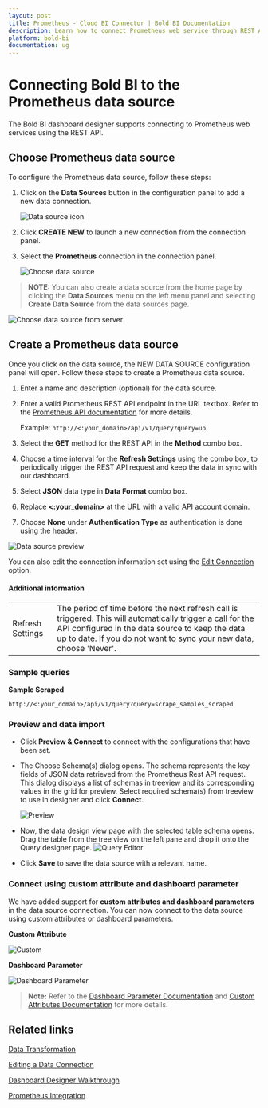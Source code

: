 ```yaml
---
layout: post
title: Prometheus - Cloud BI Connector | Bold BI Documentation
description: Learn how to connect Prometheus web service through REST API endpoint with cloud-hosted Bold BI and create data source for widget configuration.
platform: bold-bi
documentation: ug
---
```


# Connecting Bold BI to the Prometheus data source
The Bold BI dashboard designer supports connecting to Prometheus web services using the REST API. 

## Choose Prometheus data source
To configure the Prometheus data source, follow these steps:
1. Click on the **Data Sources** button in the configuration panel to add a new data connection.

   ![Data source icon](/static/assets/working-with-datasource/data-connectors/images/common/DataSourcesIcon.png)

2. Click **CREATE NEW** to launch a new connection from the connection panel.
3. Select the **Prometheus** connection in the connection panel.

   ![Choose data source](/static/assets/working-with-datasource/data-connectors/images/prometheus/ChooseDS.png)

> **NOTE:** You can also create a data source from the home page by clicking the **Data Sources** menu on the left menu panel and selecting **Create Data Source** from the data sources page.

   ![Choose data source from server](/static/assets/working-with-datasource/data-connectors/images/prometheus/ChooseDS_server.png)

## Create a Prometheus data source
Once you click on the data source, the NEW DATA SOURCE configuration panel will open. Follow these steps to create a Prometheus data source.
1. Enter a name and description (optional) for the data source.
2. Enter a valid Prometheus REST API endpoint in the URL textbox. Refer to the [Prometheus API documentation](https://prometheus.io/docs/prometheus/latest/querying/api/) for more details.

    Example: `http://<:your_domain>/api/v1/query?query=up`

3. Select the **GET** method for the REST API in the **Method** combo box.
4. Choose a time interval for the **Refresh Settings** using the combo box, to periodically trigger the REST API request and keep the data in sync with our dashboard.  
5. Select **JSON** data type in **Data Format** combo box.
6. Replace **&lt;:your_domain&gt;** at the URL with a valid API account domain.
7. Choose **None** under **Authentication Type** as authentication is done using the header.

![Data source preview](/static/assets/working-with-datasource/data-connectors/images/prometheus/DataSourcesView.png)

You can also edit the connection information set using the [Edit Connection](/working-with-data-sources/editing-a-data-connection/) option.

#### Additional information
<table width="600">
<tr>
<td>
Refresh Settings
</td>
<td>
The period of time before the next refresh call is triggered. This will automatically trigger a call for the API configured in the data source to keep the data up to date. If you do not want to sync your new data, choose 'Never'.
</td>
</tr>
</table>

### Sample queries
**Sample Scraped**

`http://<:your_domain>/api/v1/query?query=scrape_samples_scraped`

### Preview and data import
* Click **Preview & Connect** to connect with the configurations that have been set.
* The Choose Schema(s) dialog opens. The schema represents the key fields of JSON data retrieved from the Prometheus Rest API request. This dialog displays a list of schemas in treeview and its corresponding values in the grid for preview. Select required schema(s) from treeview to use in designer and click **Connect**.

   ![Preview](/static/assets/working-with-datasource/data-connectors/images/common/Preview.png)

* Now, the data design view page with the selected table schema opens. Drag the table from the tree view on the left pane and drop it onto the Query designer page.
   ![Query Editor](/static/assets/working-with-datasource/data-connectors/images/common/QueryEditor.png)

* Click **Save** to save the data source with a relevant name.

### Connect using custom attribute and dashboard parameter

We have added support for **custom attributes and dashboard parameters** in the data source connection. You can now connect to the data source using custom attributes or dashboard parameters.

**Custom Attribute**

![Custom](/static/assets/working-with-datasource/data-connectors/images/prometheus/Custom.png)

**Dashboard Parameter**

![Dashboard Parameter](/static/assets/working-with-datasource/data-connectors/images/prometheus/Dashboardparameter.png)

>**Note:** Refer to the [Dashboard Parameter Documentation](https://help.boldbi.com/working-with-data-sources/dashboard-parameter/) and [Custom Attributes Documentation](https://help.boldbi.com/working-with-data-sources/configuring-custom-attribute/) for more details.

## Related links
[Data Transformation](/working-with-data-sources/data-modeling/joining-table/)

[Editing a Data Connection](/working-with-data-sources/editing-a-data-connection/)   

[Dashboard Designer Walkthrough](/getting-started/creating-dashboard/)

[Prometheus Integration](https://www.boldbi.com/integrations/prometheus)